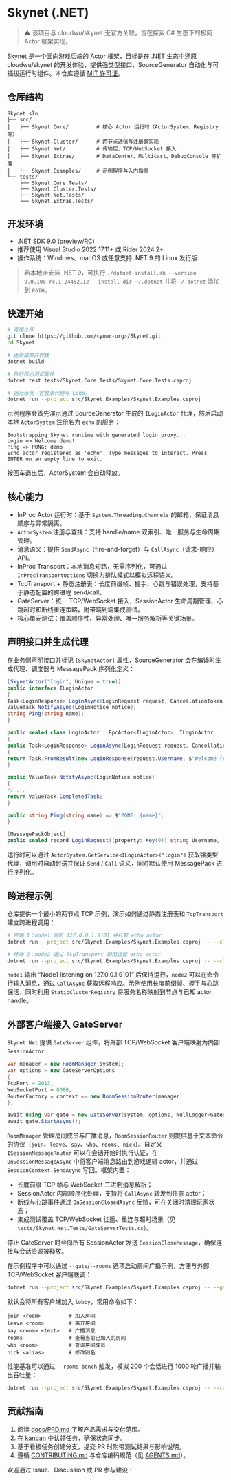 # Skynet (.NET)

> ⚠️ 该项目与 cloudwu/skynet 无官方关联，旨在探索 C# 生态下的极简 Actor 框架实现。

Skynet 是一个面向游戏后端的 Actor 框架，目标是在 .NET 生态中还原 cloudwu/skynet 的开发体验，提供强类型接口、SourceGenerator 自动化与可插拔运行时组件。本仓库遵循 [MIT 许可证](LICENSE)。

## 仓库结构

```
Skynet.sln
├── src/
│   ├── Skynet.Core/         # 核心 Actor 运行时（ActorSystem、Registry 等）
│   ├── Skynet.Cluster/      # 跨节点通信与注册表实现
│   ├── Skynet.Net/          # 传输层、TCP/WebSocket 接入
│   ├── Skynet.Extras/       # DataCenter、Multicast、DebugConsole 等扩展
│   └── Skynet.Examples/     # 示例程序与入门指南
└── tests/
    ├── Skynet.Core.Tests/
    ├── Skynet.Cluster.Tests/
    ├── Skynet.Net.Tests/
    └── Skynet.Extras.Tests/
```

## 开发环境

- .NET SDK 9.0 (preview/RC)
- 推荐使用 Visual Studio 2022 17.11+ 或 Rider 2024.2+
- 操作系统：Windows、macOS 或任意支持 .NET 9 的 Linux 发行版

> 若本地未安装 .NET 9，可执行 `./dotnet-install.sh --version 9.0.100-rc.1.24452.12 --install-dir ~/.dotnet` 并将 `~/.dotnet` 添加到 `PATH`。

## 快速开始

```bash
# 克隆仓库
git clone https://github.com/<your-org>/Skynet.git
cd Skynet

# 还原依赖并构建
dotnet build

# 执行核心测试套件
dotnet test tests/Skynet.Core.Tests/Skynet.Core.Tests.csproj

# 运行示例（含登录代理与 Echo）
dotnet run --project src/Skynet.Examples/Skynet.Examples.csproj
```

示例程序会首先演示通过 SourceGenerator 生成的 `ILoginActor` 代理，然后启动本地 `ActorSystem` 注册名为 `echo` 的服务：

```text
Bootstrapping Skynet runtime with generated login proxy...
Login => Welcome demo!
Ping => PONG: demo
Echo actor registered as 'echo'. Type messages to interact. Press ENTER on an empty line to exit.
```

按回车退出后，ActorSystem 会自动释放。

## 核心能力

- InProc Actor 运行时：基于 `System.Threading.Channels` 的邮箱，保证消息顺序与异常隔离。
- `ActorSystem` 注册与查找：支持 handle/name 双索引、唯一服务与生命周期管理。
- 消息语义：提供 `SendAsync`（fire-and-forget）与 `CallAsync`（请求-响应）API。
- InProc Transport：本地消息短路，无需序列化，可通过 `InProcTransportOptions` 切换为排队模式以模拟远程语义。
- TcpTransport + 静态注册表：长度前缀帧、握手、心跳与错误处理，支持基于静态配置的跨进程 send/call。
- GateServer：统一 TCP/WebSocket 接入，SessionActor 生命周期管理、心跳超时和断线重连策略，附带端到端集成测试。
- 核心单元测试：覆盖顺序性、异常处理、唯一服务解析等关键场景。

## 声明接口并生成代理

在业务侧声明接口并标记 `[SkynetActor]` 属性，SourceGenerator 会在编译时生成代理、调度器与 MessagePack 序列化定义：

```csharp
[SkynetActor("login", Unique = true)]
public interface ILoginActor
{
Task<LoginResponse> LoginAsync(LoginRequest request, CancellationToken cancellationToken = default);
ValueTask NotifyAsync(LoginNotice notice);
string Ping(string name);
}

public sealed class LoginActor : RpcActor<ILoginActor>, ILoginActor
{
public Task<LoginResponse> LoginAsync(LoginRequest request, CancellationToken cancellationToken = default)
{
return Task.FromResult(new LoginResponse(request.Username, $"Welcome {request.Username}!"));
}

public ValueTask NotifyAsync(LoginNotice notice)
{
// ...
return ValueTask.CompletedTask;
}

public string Ping(string name) => $"PONG: {name}";
}

[MessagePackObject]
public sealed record LoginRequest([property: Key(0)] string Username, [property: Key(1)] string Password);
```

运行时可以通过 `ActorSystem.GetService<ILoginActor>("login")` 获取强类型代理，调用时自动封送并保证 `Send` / `Call` 语义，同时默认使用 MessagePack 进行序列化。

## 跨进程示例

仓库提供一个最小的两节点 TCP 示例，演示如何通过静态注册表和 `TcpTransport` 建立跨进程调用：

```bash
# 终端 1：node1 监听 127.0.0.1:9101 并托管 echo actor
dotnet run --project src/Skynet.Examples/Skynet.Examples.csproj -- --cluster node1

# 终端 2：node2 通过 TcpTransport 调用远程 echo actor
dotnet run --project src/Skynet.Examples/Skynet.Examples.csproj -- --cluster node2
```

`node1` 输出 “Node1 listening on 127.0.0.1:9101” 后保持运行，`node2` 可以在命令行输入消息，通过 `CallAsync` 获取远程响应。示例使用长度前缀帧、握手与心跳保活，同时利用 `StaticClusterRegistry` 将服务名称映射到节点与已知 actor handle。

## 外部客户端接入 GateServer

`Skynet.Net` 提供 `GateServer` 组件，将外部 TCP/WebSocket 客户端映射为内部 `SessionActor`：

```csharp
var manager = new RoomManager(system);
var options = new GateServerOptions
{
TcpPort = 2013,
WebSocketPort = 8080,
RouterFactory = context => new RoomSessionRouter(manager)
};

await using var gate = new GateServer(system, options, NullLogger<GateServer>.Instance);
await gate.StartAsync();
```

`RoomManager` 管理房间成员与广播消息，`RoomSessionRouter` 则提供基于文本命令的协议（`join`、`leave`、`say`、`who`、`rooms`、`nick`）。自定义 `ISessionMessageRouter` 可以在会话开始时执行认证，在 `OnSessionMessageAsync` 中将客户端消息路由到游戏逻辑 actor，并通过 `SessionContext.SendAsync` 写回。框架内置：

- 长度前缀 TCP 帧与 WebSocket 二进制消息解析；
- SessionActor 内部顺序化处理，支持将 `CallAsync` 转发到任意 actor；
- 断线与心跳事件通过 `OnSessionClosedAsync` 反馈，可在关闭时清理玩家状态；
- 集成测试覆盖 TCP/WebSocket 往返、重连与超时场景（见 `tests/Skynet.Net.Tests/GateServerTests.cs`）。

停止 GateServer 时会向所有 SessionActor 发送 `SessionCloseMessage`，确保连接与会话资源被释放。

在示例程序中可以通过 `--gate`/`--rooms` 选项启动房间广播示例，方便与外部 TCP/WebSocket 客户端联调：

```bash
dotnet run --project src/Skynet.Examples/Skynet.Examples.csproj -- --gate
```

默认会将所有客户端加入 `lobby`，常用命令如下：

```
join <room>         # 加入房间
leave <room>        # 离开房间
say <room> <text>   # 广播消息
rooms               # 查看当前已加入的房间
who <room>          # 查询房间成员
nick <alias>        # 修改别名
```

性能基准可以通过 `--rooms-bench` 触发，模拟 200 个会话进行 1000 轮广播并输出吞吐量：

```bash
dotnet run --project src/Skynet.Examples/Skynet.Examples.csproj -- --rooms-bench
```

## 贡献指南

1. 阅读 [docs/PRD.md](docs/PRD.md) 了解产品需求与交付范围。
2. 在 [kanban](kanban/board.md) 中认领任务，确保状态同步。
3. 基于看板任务创建分支，提交 PR 时附带测试结果与影响说明。
4. 遵循 [CONTRIBUTING.md](CONTRIBUTING.md) 与仓库编码规范（见 [AGENTS.md](AGENTS.md)）。

欢迎通过 Issue、Discussion 或 PR 参与建设！

